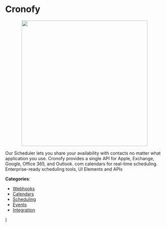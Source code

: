 # Cronofy
<p align="center">
    <img width="400" src="https://raw.githubusercontent.com/apis-list/apis-list/apis/cronofy/logo_256x256.png" />
</p>

Our Scheduler lets you share your availability with contacts no matter what application you use. Cronofy provides a single API for Apple, Exchange, Google, Office 365, and Outlook. com calendars for real-time scheduling.  Enterprise-ready scheduling tools, UI Elements and APIs



**Categories**:
- [Webhooks](https://github.com/apis-list/apis-list#webhooks)
- [Calendars](https://github.com/apis-list/apis-list#calendars)
- [Scheduling](https://github.com/apis-list/apis-list#scheduling)
- [Events](https://github.com/apis-list/apis-list#events)
- [Integration](https://github.com/apis-list/apis-list#integration)



)



